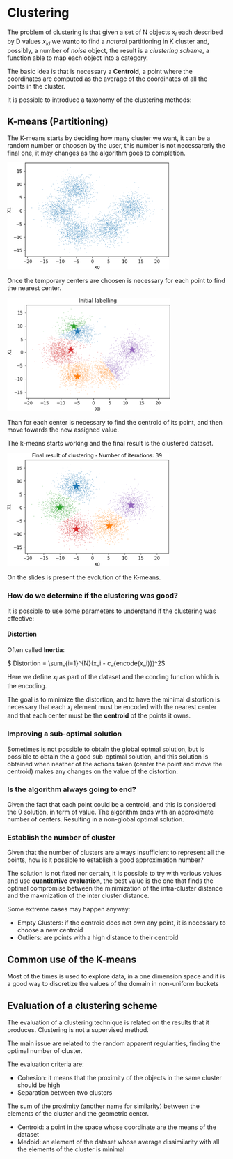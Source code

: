 # Clustering

The problem of clustering is that given a set of N objects $x_i$ each described by D values $x_{id}$ we wanto to find a *natural* partitioning in K cluster and, possibly, a number of *noise* object, the result is a *clustering scheme*, a function able to map each object into a category. 

The basic idea is that is necessary a **Centroid**, a point where the coordinates are computed as the average of the coordinates of all the points in the cluster.

It is possible to introduce a taxonomy of the clustering methods:

## K-means (Partitioning)

The K-means starts by deciding how many cluster we want, it can be a random number or choosen by the user, this number is not necessarerly the final one, it may changes as the algorithm goes to completion.

![](/Theory/Images/K-meansStart.png)

Once the temporary centers are choosen is necessary for each point to find the nearest center.

![](/Theory/Images/K-meansNearCenter.png)

Than for each center is necessary to find the centroid of its point, and then move towards the new assigned value.

The k-means starts working and the final result is the clustered dataset.

![](/Theory/Images/K-meansFinal.png)

On the slides is present the evolution of the K-means.

### How do we determine if the clustering was good?

It is possible to use some parameters to understand if the clustering was effective:

#### Distortion
Often called **Inertia**:

$ Distortion = \sum_{i=1}^{N}(x_i - c_{encode(x_i)})^2$

Here we define $x_i$ as part of the dataset and the conding function which is the encoding. 

The goal is to minimize the distortion, and to have the minimal distortion is necessary that each $x_i$ element must be encoded with the nearest center and that each center must be the **centroid** of the points it owns.

### Improving a sub-optimal solution

Sometimes is not possible to obtain the global optmal solution, but is possible to obtain the a good sub-optimal solution, and this solution is obtained when neather of the actions taken (center the point and move the centroid) makes any changes on the value of the distortion.

### Is the algorithm always going to end?

Given the fact that each point could be a centroid, and this is considered the 0 solution, in term of value. The algorithm ends with an approximate number of centers. Resulting in a non-global optimal solution.

### Establish the number of cluster
Given that the number of clusters are always insufficient to represent all the points, how is it possible to establish a good approximation number?

The solution is not fixed nor certain, it is possible to try with various values and use **quantitative evaluation**, the best value is the one that finds the optimal compromise between the minimization of the intra-cluster distance and the maxmization of the inter cluster distance.

Some extreme cases may happen anyway:
- Empty Clusters: if the centroid does not own any point, it is necessary to choose a new centroid
- Outliers: are points with a high distance to their centroid

## Common use of the K-means

Most of the times is used to explore data, in a one dimension space and it is a good way to discretize the values of the domain in non-uniform buckets

## Evaluation of a clustering scheme
The evaluation of a clustering technique is related on the results that it produces. Clustering is not a supervised method.

The main issue are related to the random apparent regularities, finding the optimal number of cluster.

The evaluation criteria are:
- Cohesion: it means that the proximity of the objects in the same cluster should be high
- Separation between two clusters

The sum of the proximity (another name for similarity) between the elements of the cluster and the geometric center.

- Centroid: a point in the space whose coordinate are the means of the dataset
- Medoid: an element of the dataset whose average dissimilarity with all the elements of the cluster is minimal


